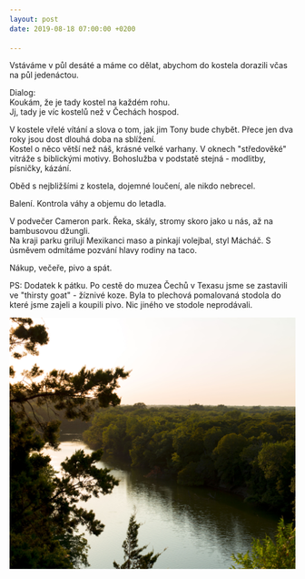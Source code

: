 ```yaml
---
layout: post
date: 2019-08-18 07:00:00 +0200

---
```

Vstáváme v půl desáté a máme co dělat, abychom do kostela dorazili včas na půl jedenáctou.

Dialog:  
Koukám, že je tady kostel na každém rohu.  
Jj, tady je víc kostelů než v Čechách hospod.

V kostele vřelé vítání a slova o tom, jak jim Tony bude chybět. Přece jen dva roky jsou dost dlouhá doba na sblížení.  
Kostel o něco větší než náš, krásné velké varhany. V oknech "středověké" vitráže s biblickými motivy. Bohoslužba v podstatě stejná - modlitby, písničky, kázání.

Oběd s nejbližšími z kostela, dojemné loučení, ale nikdo nebrecel.

Balení. Kontrola váhy a objemu do letadla.

V podvečer Cameron park. Řeka, skály, stromy skoro jako u nás, až na bambusovou džungli.  
Na kraji parku grilují Mexikanci maso a pinkají volejbal, styl Mácháč. S úsměvem odmítáme pozvání hlavy rodiny na taco.

Nákup, večeře, pivo a spát.

PS: Dodatek k pátku. Po cestě do muzea Čechů v Texasu jsme se zastavili ve "thirsty goat" - žíznivé koze. Byla to plechová pomalovaná stodola do které jsme zajeli a koupili pivo. Nic jiného ve stodole neprodávali.

![](/fotky-amerika/IMG_3646.jpg)